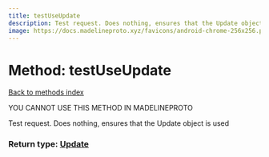 ```yaml
---
title: testUseUpdate
description: Test request. Does nothing, ensures that the Update object is used
image: https://docs.madelineproto.xyz/favicons/android-chrome-256x256.png
---
```

# Method: testUseUpdate  
[Back to methods index](index.md)


YOU CANNOT USE THIS METHOD IN MADELINEPROTO


Test request. Does nothing, ensures that the Update object is used



### Return type: [Update](../types/Update.md)

